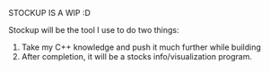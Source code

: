 STOCKUP IS A WIP :D

Stockup will  be the tool I use to do two things:
1. Take my C++ knowledge and push it much further while building
2. After completion, it will be a stocks info/visualization program.
